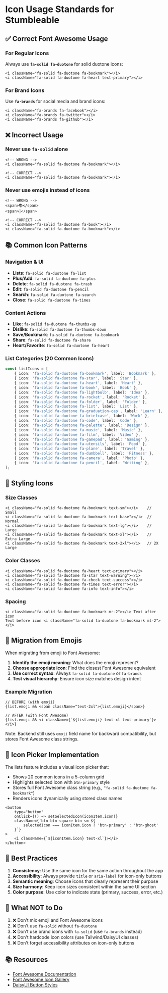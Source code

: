 # Icon Usage Standards for Stumbleable

## ✅ Correct Font Awesome Usage

### For Regular Icons
Always use **`fa-solid fa-duotone`** for solid duotone icons:

```tsx
<i className="fa-solid fa-duotone fa-bookmark"></i>
<i className="fa-solid fa-duotone fa-heart text-primary"></i>
```

### For Brand Icons
Use **`fa-brands`** for social media and brand icons:

```tsx
<i className="fa-brands fa-facebook"></i>
<i className="fa-brands fa-twitter"></i>
<i className="fa-brands fa-github"></i>
```

## ❌ Incorrect Usage

### Never use `fa-solid` alone
```tsx
<!-- WRONG -->
<i className="fa-solid fa-duotone fa-bookmark"></i>

<!-- CORRECT -->
<i className="fa-solid fa-duotone fa-bookmark"></i>
```

### Never use emojis instead of icons
```tsx
<!-- WRONG -->
<span>📚</span>
<span>🔖</span>

<!-- CORRECT -->
<i className="fa-solid fa-duotone fa-book"></i>
<i className="fa-solid fa-duotone fa-bookmark"></i>
```

## 📚 Common Icon Patterns

### Navigation & UI
- **Lists**: `fa-solid fa-duotone fa-list`
- **Plus/Add**: `fa-solid fa-duotone fa-plus`
- **Delete**: `fa-solid fa-duotone fa-trash`
- **Edit**: `fa-solid fa-duotone fa-pencil`
- **Search**: `fa-solid fa-duotone fa-search`
- **Close**: `fa-solid fa-duotone fa-times`

### Content Actions
- **Like**: `fa-solid fa-duotone fa-thumbs-up`
- **Dislike**: `fa-solid fa-duotone fa-thumbs-down`
- **Save/Bookmark**: `fa-solid fa-duotone fa-bookmark`
- **Share**: `fa-solid fa-duotone fa-share`
- **Heart/Favorite**: `fa-solid fa-duotone fa-heart`

### List Categories (20 Common Icons)
```typescript
const listIcons = [
    { icon: 'fa-solid fa-duotone fa-bookmark', label: 'Bookmark' },
    { icon: 'fa-solid fa-duotone fa-star', label: 'Star' },
    { icon: 'fa-solid fa-duotone fa-heart', label: 'Heart' },
    { icon: 'fa-solid fa-duotone fa-book', label: 'Book' },
    { icon: 'fa-solid fa-duotone fa-lightbulb', label: 'Idea' },
    { icon: 'fa-solid fa-duotone fa-rocket', label: 'Rocket' },
    { icon: 'fa-solid fa-duotone fa-folder', label: 'Folder' },
    { icon: 'fa-solid fa-duotone fa-list', label: 'List' },
    { icon: 'fa-solid fa-duotone fa-graduation-cap', label: 'Learn' },
    { icon: 'fa-solid fa-duotone fa-briefcase', label: 'Work' },
    { icon: 'fa-solid fa-duotone fa-code', label: 'Code' },
    { icon: 'fa-solid fa-duotone fa-palette', label: 'Design' },
    { icon: 'fa-solid fa-duotone fa-music', label: 'Music' },
    { icon: 'fa-solid fa-duotone fa-film', label: 'Video' },
    { icon: 'fa-solid fa-duotone fa-gamepad', label: 'Gaming' },
    { icon: 'fa-solid fa-duotone fa-utensils', label: 'Food' },
    { icon: 'fa-solid fa-duotone fa-plane', label: 'Travel' },
    { icon: 'fa-solid fa-duotone fa-dumbbell', label: 'Fitness' },
    { icon: 'fa-solid fa-duotone fa-camera', label: 'Photo' },
    { icon: 'fa-solid fa-duotone fa-pencil', label: 'Writing' },
];
```

## 🎨 Styling Icons

### Size Classes
```tsx
<i className="fa-solid fa-duotone fa-bookmark text-sm"></i>    // Small
<i className="fa-solid fa-duotone fa-bookmark text-base"></i>  // Normal
<i className="fa-solid fa-duotone fa-bookmark text-lg"></i>    // Large
<i className="fa-solid fa-duotone fa-bookmark text-xl"></i>    // Extra Large
<i className="fa-solid fa-duotone fa-bookmark text-2xl"></i>   // 2X Large
```

### Color Classes
```tsx
<i className="fa-solid fa-duotone fa-heart text-primary"></i>
<i className="fa-solid fa-duotone fa-star text-warning"></i>
<i className="fa-solid fa-duotone fa-check text-success"></i>
<i className="fa-solid fa-duotone fa-times text-error"></i>
<i className="fa-solid fa-duotone fa-info text-info"></i>
```

### Spacing
```tsx
<i className="fa-solid fa-duotone fa-bookmark mr-2"></i> Text after icon
Text before icon <i className="fa-solid fa-duotone fa-bookmark ml-2"></i>
```

## 🔄 Migration from Emojis

When migrating from emoji to Font Awesome:

1. **Identify the emoji meaning**: What does the emoji represent?
2. **Choose appropriate icon**: Find the closest Font Awesome equivalent
3. **Use correct syntax**: Always `fa-solid fa-duotone` or `fa-brands`
4. **Test visual hierarchy**: Ensure icon size matches design intent

### Example Migration

```tsx
// BEFORE (with emoji)
{list.emoji && <span className="text-2xl">{list.emoji}</span>}

// AFTER (with Font Awesome)
{list.emoji && <i className={`${list.emoji} text-xl text-primary`}></i>}
```

Note: Backend still uses `emoji` field name for backward compatibility, but stores Font Awesome class strings.

## 📝 Icon Picker Implementation

The lists feature includes a visual icon picker that:
- Shows 20 common icons in a 5-column grid
- Highlights selected icon with `btn-primary` style
- Stores full Font Awesome class string (e.g., `"fa-solid fa-duotone fa-bookmark"`)
- Renders icons dynamically using stored class names

```tsx
<button
    type="button"
    onClick={() => setSelectedIcon(iconItem.icon)}
    className={`btn btn-square btn-sm ${
        selectedIcon === iconItem.icon ? 'btn-primary' : 'btn-ghost'
    }`}
>
    <i className={`${iconItem.icon} text-xl`}></i>
</button>
```

## 🎯 Best Practices

1. **Consistency**: Use the same icon for the same action throughout the app
2. **Accessibility**: Always provide `title` or `aria-label` for icon-only buttons
3. **Semantic meaning**: Choose icons that clearly represent their purpose
4. **Size harmony**: Keep icon sizes consistent within the same UI section
5. **Color purpose**: Use color to indicate state (primary, success, error, etc.)

## 🚫 What NOT to Do

1. ❌ Don't mix emoji and Font Awesome icons
2. ❌ Don't use `fa-solid` without `fa-duotone`
3. ❌ Don't use brand icons with `fa-solid` (use `fa-brands` instead)
4. ❌ Don't hardcode icon colors (use Tailwind/DaisyUI classes)
5. ❌ Don't forget accessibility attributes on icon-only buttons

## 📚 Resources

- [Font Awesome Documentation](https://fontawesome.com/docs)
- [Font Awesome Icon Gallery](https://fontawesome.com/icons)
- [DaisyUI Button Styles](https://daisyui.com/components/button/)
